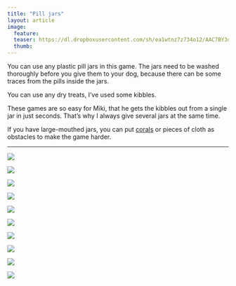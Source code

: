 ```yaml
---
title: "Pill jars"
layout: article
image:
  feature:
  teaser: https://dl.dropboxusercontent.com/sh/ea1wtnz7z734o12/AAC7BY3d4hzX-UCKo2XMbO0la/aktivointi/pilleripurkit/DSC58351-245px.jpg
  thumb:
---
```


You can use any plastic pill jars in this game. The jars need to be washed thoroughly before you give them to your dog, because there can be some traces from the pills inside the jars.

You can use any dry treats, I’ve used some kibbles.

These games are so easy for Miki, that he gets the kibbles out from a single jar in just seconds. That’s why I always give several jars at the same time.

If you have large-mouthed jars, you can put [corals](https://minimuutti.com/en/activation/corals/) or pieces of cloth as obstacles to make the game harder.

---

[![](https://dl.dropboxusercontent.com/sh/ea1wtnz7z734o12/AABsW7uG6_I2Kkl8FmGNV_CMa/aktivointi/pilleripurkit/DSC58351-800px.jpg)](https://dl.dropboxusercontent.com/sh/ea1wtnz7z734o12/AABweK9YlwLfL2geVQFMHaZGa/aktivointi/pilleripurkit/DSC58351.jpg)

[![](https://dl.dropboxusercontent.com/sh/ea1wtnz7z734o12/AACcQtNy4NCiHDab6Iv-TL85a/aktivointi/pilleripurkit/DSC58362-800px.jpg)](https://dl.dropboxusercontent.com/sh/ea1wtnz7z734o12/AACRDAwqgwObeX_lF59bA3Aha/aktivointi/pilleripurkit/DSC58362.jpg)

[![](https://dl.dropboxusercontent.com/sh/ea1wtnz7z734o12/AAA5nDtTx5-pzpu-BKHKz-nra/aktivointi/pilleripurkit/DSC58407-800px.jpg)](https://dl.dropboxusercontent.com/sh/ea1wtnz7z734o12/AADsTtoOE_oi4bU2LagQuwcZa/aktivointi/pilleripurkit/DSC58407.jpg)

[![](https://dl.dropboxusercontent.com/sh/ea1wtnz7z734o12/AAD8LkdOlBXSmkIiO4B-aNcHa/aktivointi/pilleripurkit/DSC58421-800px.jpg)](https://dl.dropboxusercontent.com/sh/ea1wtnz7z734o12/AAAQaNa-i_ncPiTP-vuQTiOZa/aktivointi/pilleripurkit/DSC58421.jpg)

[![](https://dl.dropboxusercontent.com/sh/ea1wtnz7z734o12/AACWFfdllUCjZU0kR32EBeuua/aktivointi/pilleripurkit/DSC58428-800px.jpg)](https://dl.dropboxusercontent.com/sh/ea1wtnz7z734o12/AABrVcvCIW-OmmRoJb2XMLSBa/aktivointi/pilleripurkit/DSC58428.jpg)

[![](https://dl.dropboxusercontent.com/sh/ea1wtnz7z734o12/AAAWzYeyW6awds_msIC3KJFva/aktivointi/pilleripurkit/DSC58465-800px.jpg)](https://dl.dropboxusercontent.com/sh/ea1wtnz7z734o12/AAB58rc2t_CbKFJfhaqCA8_ja/aktivointi/pilleripurkit/DSC58465.jpg)

[![](https://dl.dropboxusercontent.com/sh/ea1wtnz7z734o12/AAA5dopE0Ujd7a5C4sVko9O6a/aktivointi/pilleripurkit/DSC58472-800px.jpg)](https://dl.dropboxusercontent.com/sh/ea1wtnz7z734o12/AADVMwDTya-NUg4-uK4F1E4Oa/aktivointi/pilleripurkit/DSC58472.jpg)

[![](https://dl.dropboxusercontent.com/sh/ea1wtnz7z734o12/AAAJOZtk8Nj1mbDrrbeCiqvna/aktivointi/pilleripurkit/DSC58485-800px.jpg)](https://dl.dropboxusercontent.com/sh/ea1wtnz7z734o12/AACrXsjVunUTXbyOuVoLCXy2a/aktivointi/pilleripurkit/DSC58485.jpg)

[![](https://dl.dropboxusercontent.com/sh/ea1wtnz7z734o12/AACJIS5ojcwG72qcKlZ6hCn-a/aktivointi/pilleripurkit/DSC60994-800px.jpg)](https://dl.dropboxusercontent.com/sh/ea1wtnz7z734o12/AADiMzttr5cE9juoY_P2MK_Ma/aktivointi/pilleripurkit/DSC60994.jpg)

[![](https://dl.dropboxusercontent.com/sh/ea1wtnz7z734o12/AAAQef0Lwv4kmWDU6AXZTSkTa/aktivointi/pilleripurkit/DSC60998-800px.jpg)](https://dl.dropboxusercontent.com/sh/ea1wtnz7z734o12/AAA8ew5w9bBoW58kM7zXrOgPa/aktivointi/pilleripurkit/DSC60998.jpg)

